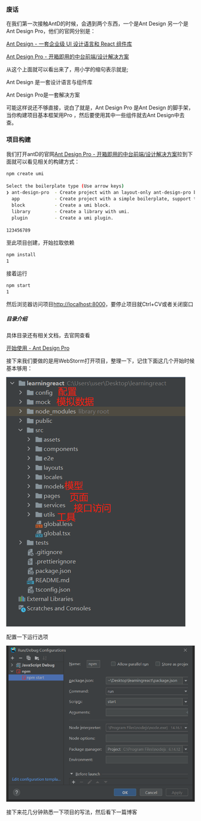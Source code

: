 ### 废话

在我们第一次接触AntD的时候，会遇到两个东西，一个是Ant Design 另一个是Ant Design Pro，他们的官网分别是：

[Ant Design - 一套企业级 UI 设计语言和 React 组件库](https://ant.design/index-cn)

[Ant Design Pro - 开箱即用的中台前端/设计解决方案](https://pro.ant.design/index-cn)

从这个上面就可以看出来了，用小学的缩句表示就是;

Ant Design 是一套设计语言与组件库

Ant Design Pro是一套解决方案

可能这样说还不够直接，说白了就是，Ant Design Pro 是Ant Design 的脚手架，当你构建项目基本框架用Pro ，然后要使用其中一些组件就去Ant Design中去查。

### 项目构建

我们打开antD的官网[Ant Design Pro - 开箱即用的中台前端/设计解决方案](https://pro.ant.design/index-cn)拉到下面就可以看见相关的构建方式：

```bash
npm create umi

Select the boilerplate type (Use arrow keys)
❯ ant-design-pro  - Create project with an layout-only ant-design-pro boilerplate, use together with umi block.
  app             - Create project with a simple boilerplate, support typescript.
  block           - Create a umi block.
  library         - Create a library with umi.
  plugin          - Create a umi plugin.

123456789
```

至此项目创建，开始拉取依赖

```bash
npm install
1
```

接着运行

```bash
npm start
1
```

然后浏览器访问项目[http://localhost:8000](http://localhost:8000/)，要停止项目就Ctrl+CV或者关闭窗口

##### 目录介绍

具体目录还有相关文档，去官网查看

[开始使用 - Ant Design Pro](https://pro.ant.design/docs/getting-started-cn)

接下来我们要做的是用WebStorm打开项目，整理一下，记住下面这几个开始时候基本够用：

![image.png](images/642718884da746699e2a1aab4e906531.png)

配置一下运行选项

![image.png](images/d18b11e9461299780de4232b28933cc2.png)

接下来花几分钟熟悉一下项目的写法，然后看下一篇博客